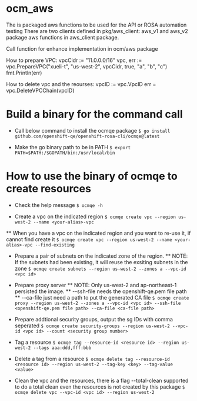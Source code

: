 # ocm_aws

The is packaged aws functions to be used for the API or ROSA automation testing
There are two clients defined in pkg/aws_client: aws_v1 and aws_v2
 package aws functions in aws_client package.

 Call function for enhance implementation in ocm/aws package

 How to prepare VPC:
    vpcCidr := "11.0.0.0/16"
	vpc, err := vpc.PrepareVPC("xueli-t", "us-west-2", vpcCidr, true, "a", "b", "c")
	fmt.Println(err)

How to delete vpc and the reourses:
	vpcID := vpc.VpcID
	err = vpc.DeleteVPCChain(vpcID)

# Build a binary for the command call
* Call below command to install the ocmqe package
`$ go install github.com/openshift-qe/openshift-rosa-cli/ocmqe@latest`

* Make the go binary path to be in PATH
`$ export PATH=$PATH:/$GOPATH/bin:/usr/local/bin`

# How to use the binary of ocmqe to create resources
* Check the help message
`$ ocmqe -h`

* Create a vpc on the indicated region
`$ ocmqe create vpc --region us-west-2 --name <your-alias>-vpc`

** When you have a vpc on the indicated region and you want to re-use it, if cannot find create it 
`$ ocmqe create vpc --region us-west-2 --name <your-alias>-vpc --find-existing`

* Prepare a pair of subnets on the indicated zone of the region. 
** NOTE: If the subnets had been existing, it will reuse the exsiting subnets in the zone
`$ ocmqe create subnets --region us-west-2 --zones a --vpc-id <vpc id>`

* Prepare proxy server
** NOTE: Only us-west-2 and ap-northeast-1 persisted the image.
** --ssh-file needs the openshift-qe.pem file path
** --ca-file just need a path to put the generated CA file
`$ ocmqe create proxy --region us-west-2 --zones a --vpc-id <vpc id> --ssh-file <openshift-qe.pem file path> --ca-file <ca-file path>`

* Prepare addtional security groups, output the sg IDs with comma seperated
`$ ocmqe create security-groups --region us-west-2 --vpc-id <vpc id> --count <security group number>`

* Tag a resource
`$ ocmqe tag --resource-id <resource id> --region us-west-2 --tags aaa:ddd,fff:bbb`

* Delete a tag from a resource
`$ ocmqe delete tag --resource-id <resource id> --region us-west-2 --tag-key <key> --tag-value <value>`

* Clean the vpc and the resources, there is a flag --total-clean supported to do a total clean even the resources is not created by this package
`$ ocmqe delete vpc --vpc-id <vpc id> --region us-west-2`